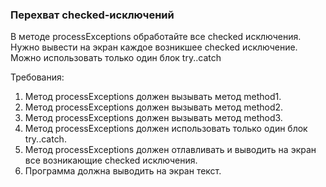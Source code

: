 
### Перехват checked-исключений

В методе processExceptions обработайте все checked исключения.
Нужно вывести на экран каждое возникшее checked исключение.
Можно использовать только один блок try..catch


Требования:
1.	Метод processExceptions должен вызывать метод method1.
2.	Метод processExceptions должен вызывать метод method2.
3.	Метод processExceptions должен вызывать метод method3.
4.	Метод processExceptions должен использовать только один блок try..catch.
5.	Метод processExceptions должен отлавливать и выводить на экран все возникающие checked исключения.
6.	Программа должна выводить на экран текст.



